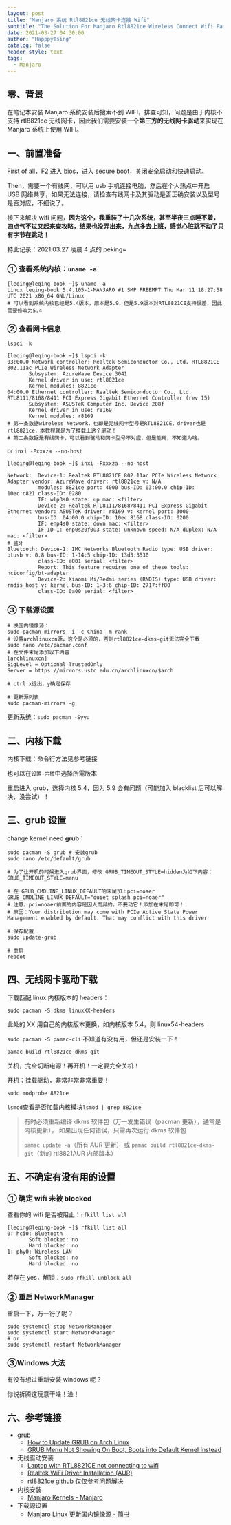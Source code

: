 ```yaml
---
layout: post
title: "Manjaro 系统 Rtl8821ce 无线网卡连接 Wifi"
subtitle: "The Solution For Manjaro Rtl8821ce Wireless Connect Wifi Failed Problem"
date: 2021-03-27 04:30:00
author: "HapppyTsing"
catalog: false
header-style: text
tags:
  - Manjaro
---
```


## 零、背景

在笔记本安装 Manjaro 系统安装后搜索不到 WIFI，排查可知，问题是由于内核不支持 rtl8821ce 无线网卡，因此我们需要安装一个**第三方的无线网卡驱动**来实现在 Manjaro 系统上使用 WIFI。

## 一、前置准备

First of all，F2 进入 bios，进入 secure boot，关闭安全启动和快速启动。

Then，需要一个有线网，可以用 usb 手机连接电脑，然后在个人热点中开启 USB 网络共享，如果无法连接，请检查有线网卡及其驱动是否正确安装以及型号是否对应，不细说了。

接下来解决 wifi 问题，**因为这个，我重装了十几次系统，甚至半夜三点睡不着，四点气不过又起来查攻略，结果也没弄出来，九点多去上班，感觉心脏跳不动了只有字节在跳动！**

特此记录：2021.03.27 凌晨 4 点的 peking~

### ① 查看系统内核：`uname -a`

```shell
[leqing@leqing-book ~]$ uname -a
Linux leqing-book 5.4.105-1-MANJARO #1 SMP PREEMPT Thu Mar 11 18:27:58 UTC 2021 x86_64 GNU/Linux
# 可以看到系统内核已经是5.4版本，原本是5.9，但是5.9版本对RTL8821CE支持很差，因此需要修改为5.4
```

### ② 查看网卡信息

`lspci -k`

```shell
[leqing@leqing-book ~]$ lspci -k
03:00.0 Network controller: Realtek Semiconductor Co., Ltd. RTL8821CE 802.11ac PCIe Wireless Network Adapter
       Subsystem: AzureWave Device 3041
       Kernel driver in use: rtl8821ce
       Kernel modules: 8821ce
04:00.0 Ethernet controller: Realtek Semiconductor Co., Ltd. RTL8111/8168/8411 PCI Express Gigabit Ethernet Controller (rev 15)
       Subsystem: ASUSTeK Computer Inc. Device 208f
       Kernel driver in use: r8169
       Kernel modules: r8169
# 第一条数据wireless Network，也即是无线网卡型号是RTL8821CE，driver也是rtl8821ce，本教程就是为了挂载上这个驱动！
# 第二条数据是有线网卡，可以看到驱动和网卡型号不对应，但是能用，不知道为啥。
```

or `inxi -Fxxxza --no-host`

```shell
[leqing@leqing-book ~]$ inxi -Fxxxza --no-host

Network:  Device-1: Realtek RTL8821CE 802.11ac PCIe Wireless Network Adapter vendor: AzureWave driver: rtl8821ce v: N/A
          modules: 8821ce port: 4000 bus-ID: 03:00.0 chip-ID: 10ec:c821 class-ID: 0280
          IF: wlp3s0 state: up mac: <filter>
          Device-2: Realtek RTL8111/8168/8411 PCI Express Gigabit Ethernet vendor: ASUSTeK driver: r8169 v: kernel port: 3000
          bus-ID: 04:00.0 chip-ID: 10ec:8168 class-ID: 0200
          IF: enp4s0 state: down mac: <filter>
          IF-ID-1: enp0s20f0u3 state: unknown speed: N/A duplex: N/A mac: <filter>
# 蓝牙
Bluetooth: Device-1: IMC Networks Bluetooth Radio type: USB driver: btusb v: 0.8 bus-ID: 1-14:5 chip-ID: 13d3:3530
          class-ID: e001 serial: <filter>
          Report: This feature requires one of these tools: hciconfig/bt-adapter
          Device-2: Xiaomi Mi/Redmi series (RNDIS) type: USB driver: rndis_host v: kernel bus-ID: 1-3:6 chip-ID: 2717:ff80
          class-ID: 0a00 serial: <filter>
```

### ③ 下载源设置

```shell
# 换国内镜像源：
sudo pacman-mirrors -i -c China -m rank
# 设置archlinuxcn源，这个是必须的，否则rtl8821ce-dkms-git无法完全下载
sudo nano /etc/pacman.conf
# 在文件末尾添加以下内容
[archlinuxcn]
SigLevel = Optional TrustedOnly
Server = https://mirrors.ustc.edu.cn/archlinuxcn/$arch

# ctrl x退出，y确定保存

# 更新源列表
sudo pacman-mirrors -g
```

更新系统：`sudo pacman -Syyu`

## 二、内核下载

内核下载：命令行方法见参考链接

也可以在`设置-内核`中选择所需版本

重启进入 grub，选择内核 5.4，因为 5.9 会有问题（可能加入 blacklist 后可以解决，没尝试）！

## 三、grub 设置

change kernel need **grub**：

```shell
sudo pacman -S grub # 安装grub
sudo nano /etc/default/grub

# 为了让开机的时候进入grub界面，修改 GRUB_TIMEOUT_STYLE=hidden为如下内容：
GRUB_TIMEOUT_STYLE=menu

# 在 GRUB_CMDLINE_LINUX_DEFAULT的末尾加上pci=noaer
GRUB_CMDLINE_LINUX_DEFAULT="quiet splash pci=noaer"
# 注意，pci=noaer前面的内容是因人而异的，不要动它！添加在末尾即可！
# 原因：Your distribution may come with PCIe Active State Power Management enabled by default. That may conflict with this driver

# 保存配置
sudo update-grub

# 重启
reboot
```

## 四、无线网卡驱动下载

下载匹配 linux 内核版本的 headers：

`sudo pacman -S dkms linuxXX-headers`

此处的 XX 用自己的内核版本更换，如内核版本 5.4，则 linux54-headers

`sudo pacman -S pamac-cli` 不知道有没有用，但还是安装一下！

`pamac build rtl8821ce-dkms-git`

关机，完全切断电源！再开机！一定要完全关机！

开机：挂载驱动，非常非常非常重要！

`sudo modprobe 8821ce`

`lsmod`查看是否加载内核模块`lsmod | grep 8821ce`

> 有时必须重新编译 dkms 软件包（万一发生错误（pacman 更新），通常是内核更新），
> 如果出现任何错误，只需再次运行 dkms 软件包
>
> `pamac update -a`（所有 AUR 更新）
> 或
> `pamac build rtl8821ce-dkms-git`（新的 rtl8821AUR 内部版本）

## 五、不确定有没有用的设置

### ① 确定 wifi 未被 blocked

查看你的 wifi 是否被阻止：`rfkill list all`

```shell
[leqing@leqing-book ~]$ rfkill list all
0: hci0: Bluetooth
       Soft blocked: no
       Hard blocked: no
1: phy0: Wireless LAN
       Soft blocked: no
       Hard blocked: no
```

若存在 yes，解锁：`sudo rfkill unblock all`

### ② 重启 NetworkManager

重启一下，万一行了呢？

```shell
sudo systemctl stop NetworkManager
sudo systemctl start NetworkManager
# or
sudo systemctl restart NetworkManager
```

### ③Windows 大法

有没有想过重新安装 windows 呢？

你说折腾这玩意干啥！淦！

## 六、参考链接

- grub
  - [How to Update GRUB on Arch Linux](https://linuxhint.com/update_grub_arch_linux/)
  - [GRUB Menu Not Showing On Boot, Boots into Default Kernel Instead](https://forum.manjaro.org/t/grub-menu-not-showing-on-boot-boots-into-default-kernel-instead/13410/2)
- 无线驱动安装
  - [Laptop with RTL8821CE not connecting to wifi](https://forum.manjaro.org/t/laptop-with-rtl8821ce-not-connecting-to-wifi/21221)
  - [Realtek WiFi Driver Installation (AUR)](https://archived.forum.manjaro.org/t/realtek-wifi-driver-installation-aur/85429)
  - [rtl8821ce github 仅仅参考问题解决](https://github.com/tomaspinho/rtl8821ce)
- 内核安装
  - [Manjaro Kernels - Manjaro](https://wiki.manjaro.org/index.php/Manjaro_Kernels)
- 下载源设置
  - [Manjaro Linux 更新国内镜像源 - 简书](https://www.jianshu.com/p/966017a6f251)

